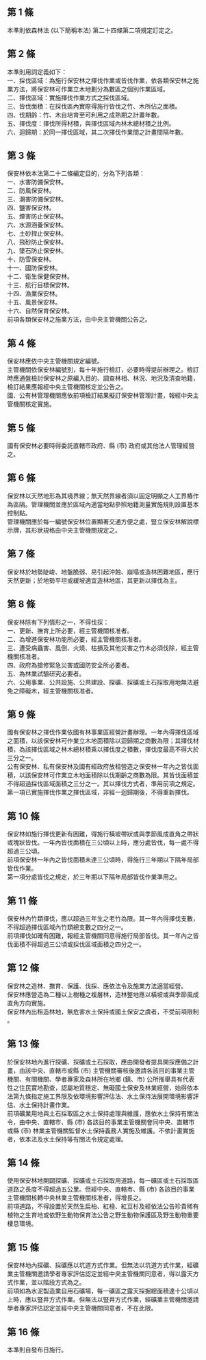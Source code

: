 第 1 條
-------
本準則依森林法 (以下簡稱本法) 第二十四條第二項規定訂定之。

第 2 條
-------
本準則用詞定義如下：  
一、採伐區域：為施行保安林之擇伐作業或皆伐作業，依各類保安林之施  
    業方法，將保安林可作業立木地劃分為數區之個別作業區域。  
二、擇伐區域：實施擇伐作業方式之採伐區域。  
三、皆伐面積：在採伐區內實際得施行皆伐之竹、木所佔之面積。  
四、伐期齡：竹、木自培育至可利用之成熟期之計畫年數。  
五、擇伐度：擇伐所得材積，與擇伐區域內林木總材積之比例。  
六、迴歸期：於同一擇伐區域，其二次擇伐作業間之計畫間隔年數。

第 3 條
-------
保安林依本法第二十二條編定目的，分為下列各類：  
一、水害防備保安林。  
二、防風保安林。  
三、潮害防備保安林。  
四、鹽害保安林。  
五、煙害防止保安林。  
六、水源涵養保安林。  
七、土砂捍止保安林。  
八、飛砂防止保安林。  
九、墜石防止保安林。  
十、防雪保安林。  
十一、國防保安林。  
十二、衛生保健保安林。  
十三、航行目標保安林。  
十四、漁業保安林。  
十五、風景保安林。  
十六、自然保育保安林。  
前項各類保安林之施業方法，由中央主管機關公告之。

第 4 條
-------
保安林應依中央主管機關規定編號。  
主管機關依保安林編號別，每十年施行檢訂，必要時得提前辦理之。檢訂  
時應通盤檢討保安林之原編入目的、調查林相、林況、地況及清查地籍，  
檢訂結果應報經中央主管機關核定並公告之。  
國、公有林管理機關應依前項檢訂結果擬訂保安林管理計畫，報經中央主  
管機關核定實施。

第 5 條
-------
國有保安林必要時得委託直轄市政府、縣 (市) 政府或其他法人管理經營  
之。

第 6 條
-------
保安林以天然地形為其境界線；無天然界線者須以固定明顯之人工界樁作  
為區隔。管理機關並應於區域內適當地點參照地籍測量實施規則設置基本  
控制點。  
管理機關應於每一編號保安林位置顯著交通方便之處，豎立保安林解說標  
示牌，其形狀規格由中央主管機關規定之。

第 7 條
-------
保安林於地勢陡峻、地盤脆弱、易引起沖蝕、崩塌或造林困難地區，應行  
天然更新；於地勢平坦或緩坡適宜造林地區，其更新以擇伐為主。

第 8 條
-------
保安林除有下列情形之一，不得伐採：  
一、更新、撫育上所必要，經主管機關核准者。  
二、為增進保安林功能所必要，經主管機關核准者。  
三、遭受病蟲害、風倒、火燒、枯損及其他災害之竹木必須伐除，經主管  
    機關核准者。  
四、政府為搶修緊急災害或國防安全所必要者。  
五、為林業試驗研究必要者。  
六、公用事業、公共設施、公共建設、探礦、採礦或土石採取用地無法避  
    免之障礙木，經主管機關核准者。

第 9 條
-------
國有保安林之擇伐作業依國有林事業區經營計畫辦理。一年內得擇伐區域  
之面積，以該保安林可作業立木地面積除以迴歸期之商數為限；其擇伐材  
積，為該擇伐區域之林木總材積乘以擇伐度之積數，擇伐度最高不得大於  
三分之一。  
公有保安林、私有保安林及國有經政府放租營造之保安林一年內之皆伐面  
積，以該保安林可作業立木地面積除以伐期齡之商數為限。其皆伐面積並  
不得超過採伐區域面積之三分之一。其以擇伐方式者，準用前項之規定。  
第一項已實施擇伐作業之擇伐區域，非經一迴歸期後，不得重新擇伐。

第 10 條
--------
保安林如施行擇伐更新有困難，得施行橫坡帶狀或與季節風成直角之帶狀  
或塊狀皆伐。一年內皆伐面積在三公頃以上時，應分處皆伐，每一處不得  
超過三公頃。  
前項保安林一年內之皆伐面積未達三公頃時，得施行三年期以下隔年局部  
皆伐作業。  
第一項分處皆伐之規定，於三年期以下隔年局部皆伐作業準用之。

第 11 條
--------
保安林內竹類擇伐，應以超過三年生之老竹為限。其一年內得擇伐支數，  
不得超過擇伐區域內竹類總支數之四分之一。  
前項擇伐如確有困難，報經主管機關同意得施行局部皆伐。其一年內之皆  
伐面積不得超過三公頃或採伐區域面積之四分之一。

第 12 條
--------
保安林之造林、撫育、保護、伐採、應依法令及施業方法適當經營。  
保安林應營造為二種以上樹種之複層林，造林整地應以橫坡或與季節風成  
直角方向實施。  
保安林內出租造林地，無危害水土保持或國土保安之虞者，不受前項限制  
。

第 13 條
--------
於保安林地內進行探礦、採礦或土石採取，應由開發者提具開採應備之計  
畫，由該中央、直轄市或縣 (市) 主管機關審核後邀請各該目的事業主管  
機關、有關機關、學者專家及森林所在地鄉 (鎮、市) 公所推舉具有代表  
性之住民實地勘查，認屬地質穩定、無礙國土保安及林業經營，始得依本  
法第九條指定施工界限及依環境影響評估法、水土保持法展開環境影響評  
估、水土保持計畫作業。  
前項礦業用地與土石採取區之水土保持處理與維護，應依水土保持有關法  
令，由中央、直轄市、縣 (市) 各該目的事業主管機關會同中央、直轄市  
或縣 (市) 林業主管機關監督水土保持義務人實施及維護。不依計畫實施  
者，依本法及水土保持等有關法令規定處理。

第 14 條
--------
使用保安林地開闢探礦、採礦或土石採取用道路，每一礦區或土石採取區  
道路之長度不得超過五公里。但經中央、直轄市、縣 (市) 各該目的事業  
主管機關核轉中央林業主管機關核准者，得增長之。  
前項道路，不得設置於天然生扁柏、紅檜、紅豆杉及經依法公告珍貴稀有  
植物之生育地或依野生動物保育法公告之野生動物保護區及野生動物重要  
棲息環境。

第 15 條
--------
保安林地內探礦、採礦應以坑道方式作業。但無法以坑道方式作業，經礦  
業主管機關邀請學者專家評估認定並經中央主管機關同意者，得以露天方  
式作業，並以階段方式為之。  
前項如為水泥製造業自用石礦場，每一礦區之露天採掘總面積達十公頃以  
上時，應以豎井方式作業。但無法以豎井方式作業，經礦業主管機關邀請  
學者專家評估認定並經中央主管機關同意者，不在此限。

第 16 條
--------
本準則自發布日施行。

